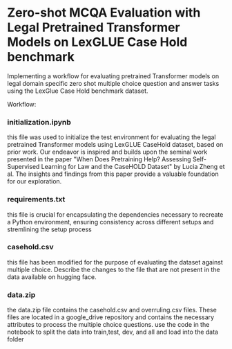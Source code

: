 # Zero-shot MCQA Evaluation with Legal Pretrained Transformer Models on LexGLUE Case Hold benchmark
Implementing a workflow for evaluating pretrained Transformer models on legal domain specific zero shot multiple choice question and answer tasks using the LexGlue Case Hold benchmark dataset. 

Workflow:
### initialization.ipynb 
this file was used to initialize the test environment for evaluating the legal pretrained Transformer models using LexGLUE CaseHold dataset, based on prior work.  Our endeavor is inspired and builds upon the seminal work presented in the paper "When Does Pretraining Help? Assessing Self-Supervised Learning for Law and the CaseHOLD Dataset" by Lucia Zheng et al. The insights and findings from this paper provide a valuable foundation for our exploration.

### requirements.txt
this file is crucial for encapsulating the dependencies necessary to recreate a Python environment, ensuring consistency across different setups and stremlining the setup process

### casehold.csv
this file has been modified for the purpose of evaluating the dataset against multiple choice.  Describe the changes to the file that are not present in the data available on hugging face.

### data.zip
the data.zip file contains the casehold.csv and overruling.csv files.  These files are located in a google_drive repository and contains the necessary attributes to process the multiple choice questions.  use the code in the notebook to split the data into train,test, dev, and all and load into the data folder


